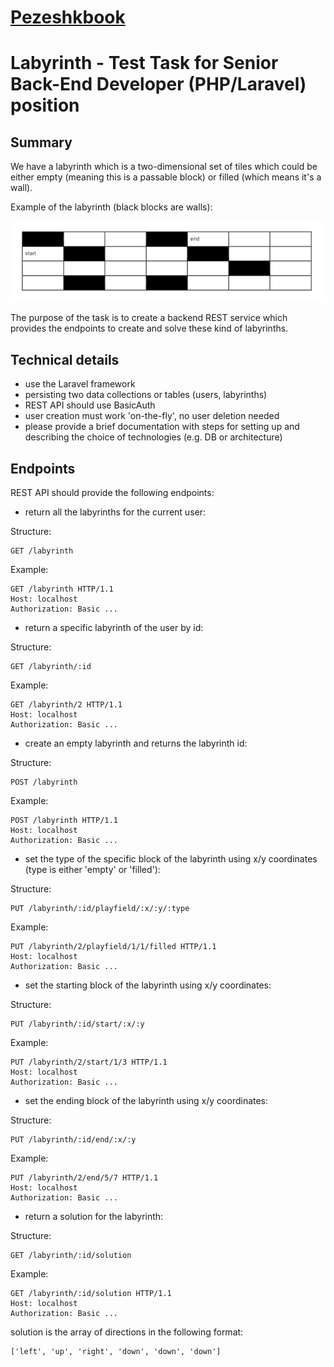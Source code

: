 # [Pezeshkbook](https://pezeshkbook.com)
# Labyrinth - Test Task for Senior Back-End Developer (PHP/Laravel) position

## Summary

We have a labyrinth which is a two-dimensional set of tiles which could
be either empty (meaning this is a passable block) or filled
(which means it's a wall).

Example of the labyrinth (black blocks are walls):

![example](./example.png)

The purpose of the task is to create a backend REST service which
provides the endpoints to create and solve these kind of labyrinths.

## Technical details

* use the Laravel framework
* persisting two data collections or tables (users, labyrinths)
* REST API should use BasicAuth
* user creation must work 'on-the-fly', no user deletion needed
* please provide a brief documentation with steps for setting up and
    describing the choice of technologies (e.g. DB or architecture)

## Endpoints

REST API should provide the following endpoints:

* return all the labyrinths for the current user:

Structure:

```
GET /labyrinth
```

Example:

```
GET /labyrinth HTTP/1.1
Host: localhost
Authorization: Basic ...
```

* return a specific labyrinth of the user by id:

Structure:

```
GET /labyrinth/:id
```

Example:

```
GET /labyrinth/2 HTTP/1.1
Host: localhost
Authorization: Basic ...
```

* create an empty labyrinth and returns the labyrinth id:

Structure:

```
POST /labyrinth
```

Example:

```
POST /labyrinth HTTP/1.1
Host: localhost
Authorization: Basic ...
```

* set the type of the specific block of the labyrinth using x/y coordinates
    (type is either 'empty' or 'filled'):

Structure:

```
PUT /labyrinth/:id/playfield/:x/:y/:type
```

Example:

```
PUT /labyrinth/2/playfield/1/1/filled HTTP/1.1
Host: localhost
Authorization: Basic ...
```

* set the starting block of the labyrinth using x/y coordinates:

Structure:

```
PUT /labyrinth/:id/start/:x/:y
```

Example:

```
PUT /labyrinth/2/start/1/3 HTTP/1.1
Host: localhost
Authorization: Basic ...
```

* set the ending block of the labyrinth using x/y coordinates:

Structure:

```
PUT /labyrinth/:id/end/:x/:y
```

Example:

```
PUT /labyrinth/2/end/5/7 HTTP/1.1
Host: localhost
Authorization: Basic ...
```

* return a solution for the labyrinth:

Structure:

```
GET /labyrinth/:id/solution
```

Example:

```
GET /labyrinth/:id/solution HTTP/1.1
Host: localhost
Authorization: Basic ...
```

solution is the array of directions in the following format:

```
['left', 'up', 'right', 'down', 'down', 'down']
```
